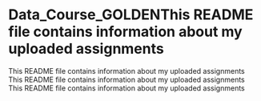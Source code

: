 # Data_Course_GOLDENThis README file contains information about my uploaded assignments
This README file contains information about my uploaded assignments
This README file contains information about my uploaded assignments
This README file contains information about my uploaded assignments
